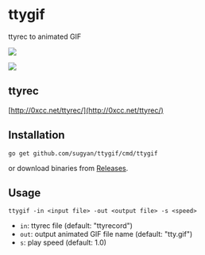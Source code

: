 ttygif
======

ttyrec to animated GIF

![](https://cloud.githubusercontent.com/assets/80381/3628176/6569016e-0e91-11e4-9b0d-6bbfd46a6d32.gif)

![](https://cloud.githubusercontent.com/assets/80381/3628203/baa38c58-0e91-11e4-9ffd-8c3bc2b72768.gif)


ttyrec
------

[http://0xcc.net/ttyrec/](http://0xcc.net/ttyrec/)


Installation
------------

    go get github.com/sugyan/ttygif/cmd/ttygif

or download binaries from [Releases](https://github.com/sugyan/ttygif/releases).


Usage
-----

    ttygif -in <input file> -out <output file> -s <speed>

* `in`: ttyrec file (default: "ttyrecord")
* `out`: output animated GIF file name (default: "tty.gif")
* `s`: play speed (default: 1.0)
